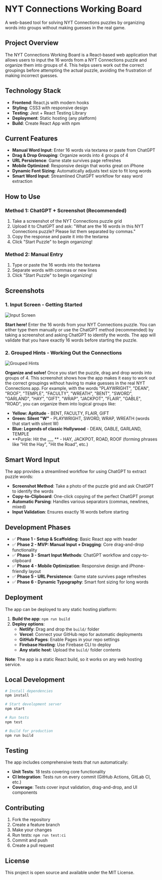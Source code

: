 # NYT Connections Working Board

A web-based tool for solving NYT Connections puzzles by organizing words into groups without making guesses in the real game.

## Project Overview

The NYT Connections Working Board is a React-based web application that allows users to input the 16 words from a NYT Connections puzzle and organize them into groups of 4. This helps users work out the correct groupings before attempting the actual puzzle, avoiding the frustration of making incorrect guesses.

## Technology Stack

- **Frontend**: React.js with modern hooks
- **Styling**: CSS3 with responsive design
- **Testing**: Jest + React Testing Library
- **Deployment**: Static hosting (any platform)
- **Build**: Create React App with npm

## Current Features

- **Manual Word Input**: Enter 16 words via textarea or paste from ChatGPT
- **Drag & Drop Grouping**: Organize words into 4 groups of 4
- **URL Persistence**: Game state survives page refreshes
- **Mobile Optimized**: Responsive design that works great on iPhone
- **Dynamic Font Sizing**: Automatically adjusts text size to fit long words
- **Smart Word Input**: Streamlined ChatGPT workflow for easy word extraction

## How to Use

### Method 1: ChatGPT + Screenshot (Recommended)
1. Take a screenshot of the NYT Connections puzzle grid
2. Upload it to ChatGPT and ask: "What are the 16 words in this NYT Connections puzzle? Please list them separated by commas."
3. Copy the response and paste it into the textarea
4. Click "Start Puzzle" to begin organizing!

### Method 2: Manual Entry
1. Type or paste the 16 words into the textarea
2. Separate words with commas or new lines
3. Click "Start Puzzle" to begin organizing!

## Screenshots

### 1. Input Screen - Getting Started
![Input Screen](screenshots/initial_screen.png)

**Start here!** Enter the 16 words from your NYT Connections puzzle. You can either type them manually or use the ChatGPT method (recommended) by taking a screenshot and asking ChatGPT to identify the words. The app will validate that you have exactly 16 words before starting the puzzle.

### 2. Grouped Hints - Working Out the Connections
![Grouped Hints](screenshots/board_in_progress.png)

**Organize and solve!** Once you start the puzzle, drag and drop words into groups of 4. This screenshot shows how the app makes it easy to work out the correct groupings without having to make guesses in the real NYT Connections app. For example, with the words "PLAYWRIGHT", "DEAN", "ROOF", "TEMPLE", "FACULTY", "WREATH", "BENT", "SWORD", "GARLAND", "HAY", "GIFT", "WRAP", "JACKPOT", "FLAIR", "GABLE", "ROAD", you can organize them into logical groups like:

- **Yellow: Aptitude** - BENT, FACULTY, FLAIR, GIFT
- **Green: Silent "W"** - PLAYWRIGHT, SWORD, WRAP, WREATH (words that start with silent W)
- **Blue: Legends of classic Hollywood** - DEAN, GABLE, GARLAND, TEMPLE
- **Purple: Hit the ___ ** - HAY, JACKPOT, ROAD, ROOF (forming phrases like "Hit the Hay", "Hit the Road", etc.)

## Smart Word Input

The app provides a streamlined workflow for using ChatGPT to extract puzzle words:

- **Screenshot Method**: Take a photo of the puzzle grid and ask ChatGPT to identify the words
- **Copy-to-Clipboard**: One-click copying of the perfect ChatGPT prompt
- **Automatic Parsing**: Handles various separators (commas, newlines, mixed)
- **Input Validation**: Ensures exactly 16 words before starting

## Development Phases

- ✅ **Phase 1 - Setup & Scaffolding**: Basic React app with header
- ✅ **Phase 2 - MVP: Manual Input + Dragging**: Core drag-and-drop functionality
- ✅ **Phase 3 - Smart Input Methods**: ChatGPT workflow and copy-to-clipboard
- ✅ **Phase 4 - Mobile Optimization**: Responsive design and iPhone-friendly layout
- ✅ **Phase 5 - URL Persistence**: Game state survives page refreshes
- ✅ **Phase 6 - Dynamic Typography**: Smart font sizing for long words

## Deployment

The app can be deployed to any static hosting platform:

1. **Build the app**: `npm run build`
2. **Deploy options**:
   - **Netlify**: Drag and drop the `build/` folder
   - **Vercel**: Connect your GitHub repo for automatic deployments
   - **GitHub Pages**: Enable Pages in your repo settings
   - **Firebase Hosting**: Use Firebase CLI to deploy
   - **Any static host**: Upload the `build/` folder contents

**Note**: The app is a static React build, so it works on any web hosting service.

## Local Development

```bash
# Install dependencies
npm install

# Start development server
npm start

# Run tests
npm test

# Build for production
npm run build
```

## Testing

The app includes comprehensive tests that run automatically:

- **Unit Tests**: 18 tests covering core functionality
- **CI Integration**: Tests run on every commit (GitHub Actions, GitLab CI, etc.)
- **Coverage**: Tests cover input validation, drag-and-drop, and UI components

## Contributing

1. Fork the repository
2. Create a feature branch
3. Make your changes
4. Run tests: `npm run test:ci`
5. Commit and push
6. Create a pull request

## License

This project is open source and available under the MIT License.
